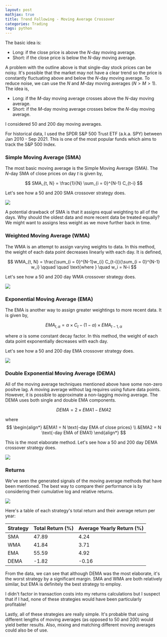 ```yaml
---
layout: post
mathjax: true
title: Trend Following - Moving Average Crossover
categories: Trading
tags: python
---
```


The basic idea is: 

* Long: if the close price is above the $N$-day moving average.
* Short: if the close price is below the $N$-day moving average.

A problem with the outline above is that single-day stock prices can be noisy. It's possible that the market may not have a clear trend so the price is constantly fluctuating above and below the $N$-day moving average. To reduce noise, we can use the $N$ and $M$-day moving averages ($N > M > 1$). The idea is, 

* Long: if the $M$-day moving average crosses above the $N$-day moving average.
* Short: if the $M$-day moving average crosses below the $N$-day moving average.

I considered 50 and 200 day moving averages. 

For historical data, I used the SPDR S&P 500 Trust ETF (a.k.a. SPY) between Jan 2010 - Sep 2021. This is one of the most popular funds which aims to track the S&P 500 Index.


### Simple Moving Average (SMA)

The most basic moving average is the Simple Moving Average (SMA). The $N$-day SMA of close prices on day $t$ is given by,

$$
SMA_{t, N} = \frac{1}{N} \sum_{i = 0}^{N-1} C_{t-i} 
$$

Let's see how a 50 and 200 SMA crossover strategy does. 

![](/Images/MovingAverages/SMA.png?raw=true)

A potential drawback of SMA is that it assigns equal weighting to all of the days. Why should the oldest data and more recent data be treated equally? We might want to assigns less weight as we move further back in time. 

### Weighted Moving Average (WMA)

The WMA is an attempt to assign varying weights to data. In this method, the weight of each data point decreases linearly with each day. It is defined, 

$$
WMA_{t, N} = \frac{\sum_{i = 0}^{N-1}w_{i} C_{t-i}}{\sum_{i = 0}^{N-1} w_i}
\qquad \quad
\text{where }
\quad
w_i = N-i
$$

Let's see how a 50 and 200 day WMA crossover strategy does. 

![](/Images/MovingAverages/WMA.png)

### Exponential Moving Average (EMA)
The EMA is another way to assign greater weightings to more recent data. It is given by, 

$$
EMA_{t, \alpha} = \alpha \times C_{t} - (1 - \alpha) \times EMA_{t-1, \alpha}
$$

where $\alpha$ is some constant decay factor. In this method, the weight of each data point exponentially decreases with each day. 

Let's see how a 50 and 200 day EMA crossover strategy does. 

![](/Images/MovingAverages/EMA.png)

### Double Exponential Moving Average (DEMA) 

All of the moving average techniques mentioned above have some non-zero positve lag. A moving average without lag requires using future data points. However, it is possible to approximate a non-lagging moving average. The DEMA uses both single and double EMA components. 

$$
DEMA = 2 \times EMA1 - EMA2
$$

where 
$$ 
\begin{align*}
  &EMA1 = N \text{-day EMA of close prices} \\
  &EMA2 = N \text{-day EMA of EMA1}
\end{align*}
$$

This is the most elaborate method. Let's see how a 50 and 200 day DEMA crossover strategy does. 

![](/Images/MovingAverages/DEMA.png)


### Returns 

We've seen the generated signals of the moving average methods that have been mentioned. The best way to compare their performance is by considering their cumulative log and relative returns.

![](/Images/MovingAverages/Returns.png)

Here's a table of each strategy's total return and their average return per year: 

| Strategy       | Total Return (%)    |  Average Yearly Return (%)  |
| -------------- | ------------------- | --------------------------- |
| SMA            | 47.89               |  4.24                       |
| WMA            | 41.84               |  3.71                       |
| EMA            | 55.59               |  4.92                       |
| DEMA           | -1.82               |  -0.16                      |



From the data, we can see that although DEMA was the most elaborate, it's the worst strategy by a significant margin. SMA and WMA are both relatively similar, but EMA is definitely the best strategy to employ. 

I didn't factor in transaction costs into my returns calculations but I suspect that if I had, none of these strategies would have been particularly profitable!

Lastly, all of these strategies are really simple. It's probable that using different lengths of moving averages (as opposed to 50 and 200) would yield better results. Also, mixing and matching different moving averages could also be of use. 